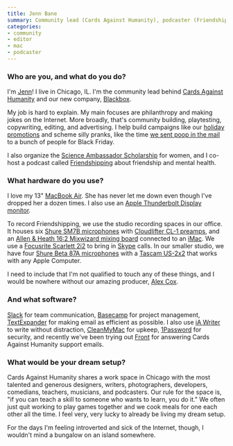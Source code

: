 ```yaml
---
title: Jenn Bane
summary: Community lead (Cards Against Humanity), podcaster (Friendshipping)
categories:
- community
- editor
- mac
- podcaster
---
```


### Who are you, and what do you do?

I'm [Jenn](http://www.jennbane.com/ "Jenn's website.")! I live in Chicago, IL. I'm the community lead behind [Cards Against Humanity](http://cardsagainsthumanity.com/ "The card game.") and our new company, [Blackbox](http://www.blackbox.cool/ "A shipping company.").

My job is hard to explain. My main focuses are philanthropy and making jokes on the Internet. More broadly, that's community building, playtesting, copywriting, editing, and advertising. I help build campaigns like our [holiday promotions](https://www.eightsensiblegifts.com/ "Cards Against Humanity's hannukah gifts.") and scheme silly pranks, like the time [we sent poop in the mail](http://blog.maxistentialism.com/post/105481561063/black-friday-bullshit-this-year-for-black "Max's post about their Black Friday Bullshit campaign.") to a bunch of people for Black Friday.

I also organize the [Science Ambassador Scholarship](http://www.scienceambassadorscholarship.org/ "Cards Against Humanity's science scholarship.") for women, and I co-host a podcast called [Friendshipping](https://friendshipping.simplecast.fm/ "Jenn and Trinn's podcast.") about friendship and mental health.

### What hardware do you use?

I love my 13" [MacBook Air][macbook-air]. She has never let me down even though I've dropped her a dozen times.  I also use an [Apple Thunderbolt Display monitor][thunderbolt-display].

To record Friendshipping, we use the studio recording spaces in our office. It houses six [Shure SM7B microphones][sm7b] with [Cloudlifter CL-1 preamps][cloudlifter-cl-1], and an [Allen & Heath 16:2 Mixwizard mixing board][mixwizard-wz4-16-2] connected to an [iMac][]. We use a [Focusrite Scarlett 2i2][scarlett-2i2] to bring in [Skype][] calls. In our smaller studio, we have four [Shure Beta 87A microphones][beta-87a] with a [Tascam US-2x2][us-2x2] that works with any Apple Computer.

I need to include that I'm not qualified to touch any of these things, and I would be nowhere without our amazing producer, [Alex Cox](https://twitter.com/alexcox "Alexandra's Twitter account.").

### And what software?

[Slack][] for team communication, [Basecamp][] for project management, [TextExpander][] for making email as efficient as possible. I also use [iA Writer][ia-writer] to write without distraction, [CleanMyMac][] for upkeep, [1Password][] for security, and recently we've been trying out [Front][] for answering Cards Against Humanity support emails.

### What would be your dream setup?

Cards Against Humanity shares a work space in Chicago with the most talented and generous designers, writers, photographers, developers, comedians, teachers, musicians, and podcasters. Our rule for the space is, "if you can teach a skill to someone who wants to learn, you do it." We often just quit working to play games together and we cook meals for one each other all the time. I feel very, very lucky to already be living my dream setup.

For the days I'm feeling introverted and sick of the Internet, though, I wouldn't mind a bungalow on an island somewhere.

[beta-87a]: http://www.shure.com/americas/products/microphones/beta/beta-87a-vocal-microphone "A condenser microphone."
[cloudlifter-cl-1]: https://www.amazon.com/Cloud-Microphones-CL-1-Cloudlifter/dp/B004MQSV04 "A microphone booster."
[imac]: https://www.apple.com/imac/ "An all-in-one computer."
[macbook-air]: https://www.apple.com/macbook-air/ "A very thin laptop."
[mixwizard-wz4-16-2]: https://www.allen-heath.com/ahproducts/wz4-16-2/ "A 16 input mixing board."
[scarlett-2i2]: https://www.amazon.com/Focusrite-2i2-USB-Recording-Interface/dp/B005OZE9SA "A USB audio interface."
[sm7b]: http://www.shure.com/americas/products/microphones/sm/sm7b-vocal-microphone "A dynamic microphone."
[thunderbolt-display]: https://www.apple.com/displays/ "A Thunderbolt-powered monitor."
[us-2x2]: https://tascam.com/product/us-2x2/ "A USB audio interface."
[1password]: https://1password.com "Password management software for Mac OS X."
[basecamp]: https://basecamp.com/ "Web-based project management."
[cleanmymac]: https://macpaw.com/cleanmymac "Software for removing unwanted files from your Mac."
[front]: https://frontapp.com/ "A customer support service."
[ia-writer]: https://ia.net/writer/updates/ia-writer-for-mac "A full-screen writing tool for the Mac."
[skype]: https://www.skype.com/en/ "Voice and video chat software."
[slack]: https://slack.com/ "A collaboration service."
[textexpander]: https://smilesoftware.com/textexpander "A Mac app for adding custom abbreviations for often-used text."
